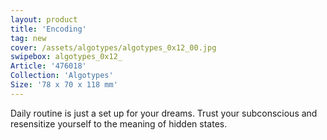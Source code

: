 ```yaml
---
layout: product
title: 'Encoding'
tag: new
cover: /assets/algotypes/algotypes_0x12_00.jpg
swipebox: algotypes_0x12_
Article: '476018'
Collection: 'Algotypes'
Size: '78 x 70 x 118 mm'
---
```

Daily routine is just a set up for your dreams. Trust your subconscious and resensitize yourself to the meaning of hidden states.
